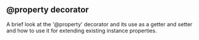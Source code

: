 ## @property decorator

A brief look at the '@property' decorator and its use as a getter and setter
and how to use it for extending existing instance properties.
